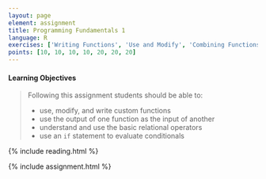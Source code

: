 ```yaml
---
layout: page
element: assignment
title: Programming Fundamentals 1
language: R
exercises: ['Writing Functions', 'Use and Modify', 'Combining Functions', 'Choice Operators', 'Simple If Statement', 'Size Estimates by Name', 'DNA or RNA']
points: [10, 10, 10, 10, 20, 20, 20]
---
```


#### Learning Objectives

> Following this assignment students should be able to:
>
> - use, modify, and write custom functions
> - use the output of one function as the input of another
> - understand and use the basic relational operators
> - use an `if` statement to evaluate conditionals

{% include reading.html %}

{% include assignment.html %}

